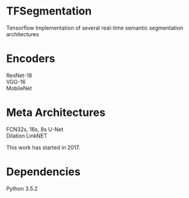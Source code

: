 # TFSegmentation
Tensorflow Implementation of several real-time semantic segmentation architectures  

# Encoders
ResNet-18  
VGG-16  
MobileNet  

# Meta Architectures
FCN32s, 16s, 8s
U-Net  
Dilation
LinkNET

This work has started in 2017.  

# Dependencies
Python 3.5.2  
